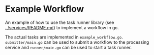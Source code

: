 # Example Workflow

An example of how to use the task runner library (see [../services/README.md](../services/README.md)) to implement
a workflow in go.

The actual tasks are implemented in `example_workflow.go`. `submitter/main.go` can be used to submit a workflow
to the processing service and `runner/main.go` can be used to start a task runner.
